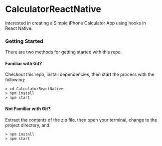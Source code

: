 # CalculatorReactNative
Interested in creating a Simple iPhone Calculator App using hooks in React Native.
### Getting Started

There are two methods for getting started with this repo.

#### Familiar with Git?
Checkout this repo, install dependencies, then start the process with the following:

```
> cd CalculatorReactNative
> npm install
> npm start
```

#### Not Familiar with Git?
 Extract the contents of the zip file, then open your terminal, change to the project directory, and:

```
> npm install
> npm start
```

